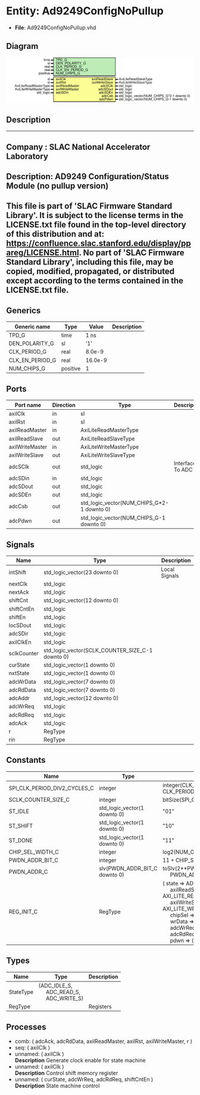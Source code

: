 # Entity: Ad9249ConfigNoPullup

- **File**: Ad9249ConfigNoPullup.vhd
## Diagram

![Diagram](Ad9249ConfigNoPullup.svg "Diagram")
## Description

-----------------------------------------------------------------------------
 Company    : SLAC National Accelerator Laboratory
-----------------------------------------------------------------------------
 Description: AD9249 Configuration/Status Module (no pullup version)
-----------------------------------------------------------------------------
 This file is part of 'SLAC Firmware Standard Library'.
 It is subject to the license terms in the LICENSE.txt file found in the
 top-level directory of this distribution and at:
    https://confluence.slac.stanford.edu/display/ppareg/LICENSE.html.
 No part of 'SLAC Firmware Standard Library', including this file,
 may be copied, modified, propagated, or distributed except according to
 the terms contained in the LICENSE.txt file.
-----------------------------------------------------------------------------
## Generics

| Generic name    | Type     | Value   | Description |
| --------------- | -------- | ------- | ----------- |
| TPD_G           | time     | 1 ns    |             |
| DEN_POLARITY_G  | sl       | '1'     |             |
| CLK_PERIOD_G    | real     | 8.0e-9  |             |
| CLK_EN_PERIOD_G | real     | 16.0e-9 |             |
| NUM_CHIPS_G     | positive | 1       |             |
## Ports

| Port name       | Direction | Type                                       | Description      |
| --------------- | --------- | ------------------------------------------ | ---------------- |
| axilClk         | in        | sl                                         |                  |
| axilRst         | in        | sl                                         |                  |
| axilReadMaster  | in        | AxiLiteReadMasterType                      |                  |
| axilReadSlave   | out       | AxiLiteReadSlaveType                       |                  |
| axilWriteMaster | in        | AxiLiteWriteMasterType                     |                  |
| axilWriteSlave  | out       | AxiLiteWriteSlaveType                      |                  |
| adcSClk         | out       | std_logic                                  | Interface To ADC |
| adcSDin         | in        | std_logic                                  |                  |
| adcSDout        | out       | std_logic                                  |                  |
| adcSDEn         | out       | std_logic                                  |                  |
| adcCsb          | out       | std_logic_vector(NUM_CHIPS_G*2-1 downto 0) |                  |
| adcPdwn         | out       | std_logic_vector(NUM_CHIPS_G-1 downto 0)   |                  |
## Signals

| Name        | Type                                             | Description     |
| ----------- | ------------------------------------------------ | --------------- |
| intShift    | std_logic_vector(23 downto 0)                    |  Local Signals  |
| nextClk     | std_logic                                        |                 |
| nextAck     | std_logic                                        |                 |
| shiftCnt    | std_logic_vector(12 downto 0)                    |                 |
| shiftCntEn  | std_logic                                        |                 |
| shiftEn     | std_logic                                        |                 |
| locSDout    | std_logic                                        |                 |
| adcSDir     | std_logic                                        |                 |
| axilClkEn   | std_logic                                        |                 |
| sclkCounter | std_logic_vector(SCLK_COUNTER_SIZE_C-1 downto 0) |                 |
| curState    | std_logic_vector(1 downto 0)                     |                 |
| nxtState    | std_logic_vector(1 downto 0)                     |                 |
| adcWrData   | std_logic_vector(7 downto 0)                     |                 |
| adcRdData   | std_logic_vector(7 downto 0)                     |                 |
| adcAddr     | std_logic_vector(12 downto 0)                    |                 |
| adcWrReq    | std_logic                                        |                 |
| adcRdReq    | std_logic                                        |                 |
| adcAck      | std_logic                                        |                 |
| r           | RegType                                          |                 |
| rin         | RegType                                          |                 |
## Constants

| Name                         | Type                          | Value                                                                                                                                                                                                                                                                                                                                                                                                                                                                                                                                                                                            | Description     |
| ---------------------------- | ----------------------------- | ------------------------------------------------------------------------------------------------------------------------------------------------------------------------------------------------------------------------------------------------------------------------------------------------------------------------------------------------------------------------------------------------------------------------------------------------------------------------------------------------------------------------------------------------------------------------------------------------ | --------------- |
| SPI_CLK_PERIOD_DIV2_CYCLES_C | integer                       |  integer(CLK_EN_PERIOD_G / CLK_PERIOD_G) / 2                                                                                                                                                                                                                                                                                                                                                                                                                                                                                                                                                     |                 |
| SCLK_COUNTER_SIZE_C          | integer                       |  bitSize(SPI_CLK_PERIOD_DIV2_CYCLES_C)                                                                                                                                                                                                                                                                                                                                                                                                                                                                                                                                                           |                 |
| ST_IDLE                      | std_logic_vector(1 downto 0)  |  "01"                                                                                                                                                                                                                                                                                                                                                                                                                                                                                                                                                                                            |  State Machine  |
| ST_SHIFT                     | std_logic_vector(1 downto 0)  |  "10"                                                                                                                                                                                                                                                                                                                                                                                                                                                                                                                                                                                            |                 |
| ST_DONE                      | std_logic_vector(1 downto 0)  |  "11"                                                                                                                                                                                                                                                                                                                                                                                                                                                                                                                                                                                            |                 |
| CHIP_SEL_WIDTH_C             | integer                       |  log2(NUM_CHIPS_G*2)                                                                                                                                                                                                                                                                                                                                                                                                                                                                                                                                                                             |                 |
| PWDN_ADDR_BIT_C              | integer                       |  11 + CHIP_SEL_WIDTH_C                                                                                                                                                                                                                                                                                                                                                                                                                                                                                                                                                                           |                 |
| PWDN_ADDR_C                  | slv(PWDN_ADDR_BIT_C downto 0) |  toSlv(2**PWDN_ADDR_BIT_C,<br><span style="padding-left:20px"> PWDN_ADDR_BIT_C+1)                                                                                                                                                                                                                                                                                                                                                                                                                                                                                                                |                 |
| REG_INIT_C                   | RegType                       |  (       state          => ADC_IDLE_S,<br><span style="padding-left:20px">       axilReadSlave  => AXI_LITE_READ_SLAVE_INIT_C,<br><span style="padding-left:20px">       axilWriteSlave => AXI_LITE_WRITE_SLAVE_INIT_C,<br><span style="padding-left:20px">       chipSel        => (others => '0'),<br><span style="padding-left:20px">       wrData         => (others => '0'),<br><span style="padding-left:20px">       adcWrReq       => '0',<br><span style="padding-left:20px">       adcRdReq       => '0',<br><span style="padding-left:20px">       pdwn           => (others => '0')) |                 |
## Types

| Name      | Type                                                                                                           | Description |
| --------- | -------------------------------------------------------------------------------------------------------------- | ----------- |
| StateType | (ADC_IDLE_S,<br><span style="padding-left:20px"> ADC_READ_S,<br><span style="padding-left:20px"> ADC_WRITE_S)  |             |
| RegType   |                                                                                                                |  Registers  |
## Processes
- comb: ( adcAck, adcRdData, axilReadMaster, axilRst, axilWriteMaster, r )
- seq: ( axilClk )
- unnamed: ( axilClk )
</br>**Description**
 Generate clock enable for state machine 
- unnamed: ( axilClk )
</br>**Description**
 Control shift memory register 
- unnamed: ( curState, adcWrReq, adcRdReq, shiftCntEn )
</br>**Description**
 State machine control 
